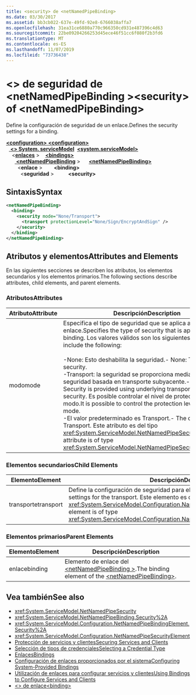```yaml
---
title: <security> de <netNamedPipeBinding>
ms.date: 03/30/2017
ms.assetid: bb3cb022-637e-49fd-92e8-6766038affa7
ms.openlocfilehash: 31ea31ce6880a770c966350cd931e487396c4d63
ms.sourcegitcommit: 22be09204266253d45ece46f51cc6f080f2b3fd6
ms.translationtype: MT
ms.contentlocale: es-ES
ms.lasthandoff: 11/07/2019
ms.locfileid: "73736438"
---
```

# <a name="security-of-netnamedpipebinding"></a><span data-ttu-id="59ee0-102">\<> de seguridad de \<netNamedPipeBinding ></span><span class="sxs-lookup"><span data-stu-id="59ee0-102">\<security> of \<netNamedPipeBinding></span></span>
<span data-ttu-id="59ee0-103">Define la configuración de seguridad de un enlace.</span><span class="sxs-lookup"><span data-stu-id="59ee0-103">Defines the security settings for a binding.</span></span>  
  
<span data-ttu-id="59ee0-104">[ **\<configuration>** ](../configuration-element.md)</span><span class="sxs-lookup"><span data-stu-id="59ee0-104">[**\<configuration>**](../configuration-element.md)</span></span>\
<span data-ttu-id="59ee0-105">&nbsp;&nbsp;[ **\<> System. serviceModel**](system-servicemodel.md)</span><span class="sxs-lookup"><span data-stu-id="59ee0-105">&nbsp;&nbsp;[**\<system.serviceModel>**](system-servicemodel.md)</span></span>\
<span data-ttu-id="59ee0-106">&nbsp;&nbsp;&nbsp;&nbsp;\<[**enlaces**](bindings.md) ></span><span class="sxs-lookup"><span data-stu-id="59ee0-106">&nbsp;&nbsp;&nbsp;&nbsp;[**\<bindings>**](bindings.md)</span></span>\
<span data-ttu-id="59ee0-107">&nbsp;&nbsp;&nbsp;&nbsp;&nbsp;&nbsp;[ **\<netNamedPipeBinding**](netnamedpipebinding.md) ></span><span class="sxs-lookup"><span data-stu-id="59ee0-107">&nbsp;&nbsp;&nbsp;&nbsp;&nbsp;&nbsp;[**\<netNamedPipeBinding>**](netnamedpipebinding.md)</span></span>\
<span data-ttu-id="59ee0-108">&nbsp;&nbsp;&nbsp;&nbsp;&nbsp;&nbsp;&nbsp;&nbsp;\<**enlace** ></span><span class="sxs-lookup"><span data-stu-id="59ee0-108">&nbsp;&nbsp;&nbsp;&nbsp;&nbsp;&nbsp;&nbsp;&nbsp;**\<binding>**</span></span>\
<span data-ttu-id="59ee0-109">&nbsp;&nbsp;&nbsp;&nbsp;&nbsp;&nbsp;&nbsp;&nbsp;&nbsp;&nbsp;\<**seguridad** ></span><span class="sxs-lookup"><span data-stu-id="59ee0-109">&nbsp;&nbsp;&nbsp;&nbsp;&nbsp;&nbsp;&nbsp;&nbsp;&nbsp;&nbsp;**\<security>**</span></span>  
  
## <a name="syntax"></a><span data-ttu-id="59ee0-110">Sintaxis</span><span class="sxs-lookup"><span data-stu-id="59ee0-110">Syntax</span></span>  
  
```xml  
<netNamedPipeBinding>
  <binding>
    <security mode="None/Transport">
      <transport protectionLevel="None/Sign/EncryptAndSign" />
    </security>
  </binding>
</netNamedPipeBinding>
```  
  
## <a name="attributes-and-elements"></a><span data-ttu-id="59ee0-111">Atributos y elementos</span><span class="sxs-lookup"><span data-stu-id="59ee0-111">Attributes and Elements</span></span>  
 <span data-ttu-id="59ee0-112">En las siguientes secciones se describen los atributos, los elementos secundarios y los elementos primarios.</span><span class="sxs-lookup"><span data-stu-id="59ee0-112">The following sections describe attributes, child elements, and parent elements.</span></span>  
  
### <a name="attributes"></a><span data-ttu-id="59ee0-113">Atributos</span><span class="sxs-lookup"><span data-stu-id="59ee0-113">Attributes</span></span>  
  
|<span data-ttu-id="59ee0-114">Atributo</span><span class="sxs-lookup"><span data-stu-id="59ee0-114">Attribute</span></span>|<span data-ttu-id="59ee0-115">Descripción</span><span class="sxs-lookup"><span data-stu-id="59ee0-115">Description</span></span>|  
|---------------|-----------------|  
|<span data-ttu-id="59ee0-116">modo</span><span class="sxs-lookup"><span data-stu-id="59ee0-116">mode</span></span>|<span data-ttu-id="59ee0-117">Especifica el tipo de seguridad que se aplica a este enlace.</span><span class="sxs-lookup"><span data-stu-id="59ee0-117">Specifies the type of security that is applied to this binding.</span></span> <span data-ttu-id="59ee0-118">Los valores válidos son los siguientes:</span><span class="sxs-lookup"><span data-stu-id="59ee0-118">Valid values include the following:</span></span><br /><br /> <span data-ttu-id="59ee0-119">-None: Esto deshabilita la seguridad.</span><span class="sxs-lookup"><span data-stu-id="59ee0-119">-   None: This disables security.</span></span><br /><span data-ttu-id="59ee0-120">-Transport: la seguridad se proporciona mediante la seguridad basada en transporte subyacente.</span><span class="sxs-lookup"><span data-stu-id="59ee0-120">-   Transport: Security is provided using underlying transport based security.</span></span> <span data-ttu-id="59ee0-121">Es posible controlar el nivel de protección con este modo.</span><span class="sxs-lookup"><span data-stu-id="59ee0-121">It is possible to control the protection level with this mode.</span></span><br /><span data-ttu-id="59ee0-122">-El valor predeterminado es Transport.</span><span class="sxs-lookup"><span data-stu-id="59ee0-122">-   The default value is Transport.</span></span> <span data-ttu-id="59ee0-123">Este atributo es del tipo <xref:System.ServiceModel.NetNamedPipeSecurityMode>.</span><span class="sxs-lookup"><span data-stu-id="59ee0-123">This attribute is of type <xref:System.ServiceModel.NetNamedPipeSecurityMode>.</span></span>|  
  
### <a name="child-elements"></a><span data-ttu-id="59ee0-124">Elementos secundarios</span><span class="sxs-lookup"><span data-stu-id="59ee0-124">Child Elements</span></span>  
  
|<span data-ttu-id="59ee0-125">Elemento</span><span class="sxs-lookup"><span data-stu-id="59ee0-125">Element</span></span>|<span data-ttu-id="59ee0-126">Descripción</span><span class="sxs-lookup"><span data-stu-id="59ee0-126">Description</span></span>|  
|-------------|-----------------|  
|<span data-ttu-id="59ee0-127">transporte</span><span class="sxs-lookup"><span data-stu-id="59ee0-127">transport</span></span>|<span data-ttu-id="59ee0-128">Define la configuración de seguridad para el transporte.</span><span class="sxs-lookup"><span data-stu-id="59ee0-128">Defines the security settings for the transport.</span></span> <span data-ttu-id="59ee0-129">Este elemento es del tipo <xref:System.ServiceModel.Configuration.NamedPipeTransportSecurityElement>.</span><span class="sxs-lookup"><span data-stu-id="59ee0-129">This element is of type <xref:System.ServiceModel.Configuration.NamedPipeTransportSecurityElement>.</span></span>|  
  
### <a name="parent-elements"></a><span data-ttu-id="59ee0-130">Elementos primarios</span><span class="sxs-lookup"><span data-stu-id="59ee0-130">Parent Elements</span></span>  
  
|<span data-ttu-id="59ee0-131">Elemento</span><span class="sxs-lookup"><span data-stu-id="59ee0-131">Element</span></span>|<span data-ttu-id="59ee0-132">Descripción</span><span class="sxs-lookup"><span data-stu-id="59ee0-132">Description</span></span>|  
|-------------|-----------------|  
|<span data-ttu-id="59ee0-133">enlace</span><span class="sxs-lookup"><span data-stu-id="59ee0-133">binding</span></span>|<span data-ttu-id="59ee0-134">Elemento de enlace del [\<netNamedPipeBinding >](netnamedpipebinding.md).</span><span class="sxs-lookup"><span data-stu-id="59ee0-134">The binding element of the [\<netNamedPipeBinding>](netnamedpipebinding.md).</span></span>|  
  
## <a name="see-also"></a><span data-ttu-id="59ee0-135">Vea también</span><span class="sxs-lookup"><span data-stu-id="59ee0-135">See also</span></span>

- <xref:System.ServiceModel.NetNamedPipeSecurity>
- <xref:System.ServiceModel.NetNamedPipeBinding.Security%2A>
- <xref:System.ServiceModel.Configuration.NetNamedPipeBindingElement.Security%2A>
- <xref:System.ServiceModel.Configuration.NetNamedPipeSecurityElement>
- [<span data-ttu-id="59ee0-136">Protección de servicios y clientes</span><span class="sxs-lookup"><span data-stu-id="59ee0-136">Securing Services and Clients</span></span>](../../../wcf/feature-details/securing-services-and-clients.md)
- [<span data-ttu-id="59ee0-137">Selección de tipos de credenciales</span><span class="sxs-lookup"><span data-stu-id="59ee0-137">Selecting a Credential Type</span></span>](../../../wcf/feature-details/selecting-a-credential-type.md)
- [<span data-ttu-id="59ee0-138">Enlaces</span><span class="sxs-lookup"><span data-stu-id="59ee0-138">Bindings</span></span>](../../../wcf/bindings.md)
- [<span data-ttu-id="59ee0-139">Configuración de enlaces proporcionados por el sistema</span><span class="sxs-lookup"><span data-stu-id="59ee0-139">Configuring System-Provided Bindings</span></span>](../../../wcf/feature-details/configuring-system-provided-bindings.md)
- [<span data-ttu-id="59ee0-140">Utilización de enlaces para configurar servicios y clientes</span><span class="sxs-lookup"><span data-stu-id="59ee0-140">Using Bindings to Configure Services and Clients</span></span>](../../../wcf/using-bindings-to-configure-services-and-clients.md)
- [<span data-ttu-id="59ee0-141">\<> de enlace</span><span class="sxs-lookup"><span data-stu-id="59ee0-141">\<binding></span></span>](bindings.md)
